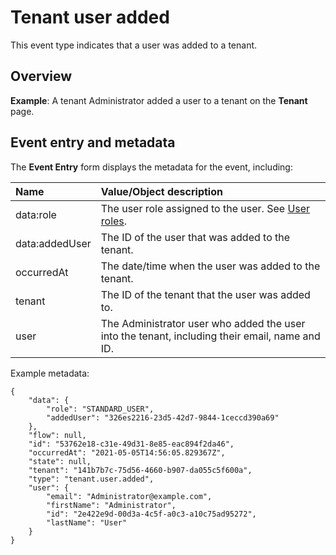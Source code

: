 # Tenant user added

<head>
  <meta name="guidename" content="Flow"/>
  <meta name="context" content="GUID-9a0dd3fd-c247-4930-aa4b-655a17ed0042"/>
</head>


This event type indicates that a user was added to a tenant.

## Overview

**Example**: A tenant Administrator added a user to a tenant on the **Tenant** page.

## Event entry and metadata

The **Event Entry** form displays the metadata for the event, including:

|Name|Value/Object description|
|:---|:-----------------------|
|data:role|The user role assigned to the user. See [User roles](flo-Roles_23fb386e-67d8-4d7c-a9ba-e0ba9b9e4c27.md).|
|data:addedUser|The ID of the user that was added to the tenant.|
|occurredAt|The date/time when the user was added to the tenant.|
|tenant|The ID of the tenant that the user was added to.|
|user|The Administrator user who added the user into the tenant, including their email, name and ID.|

Example metadata:

```
{
	"data": {
		"role": "STANDARD_USER",
		"addedUser": "326es2216-23d5-42d7-9844-1ceccd390a69"
	},
	"flow": null,
	"id": "53762e18-c31e-49d31-8e85-eac894f2da46",
	"occurredAt": "2021-05-05T14:56:05.829367Z",
	"state": null,
	"tenant": "141b7b7c-75d56-4660-b907-da055c5f600a",
	"type": "tenant.user.added",
	"user": {
		"email": "Administrator@example.com",
		"firstName": "Administrator",
		"id": "2e422e9d-00d3a-4c5f-a0c3-a10c75ad95272",
		"lastName": "User"
	}
}
```